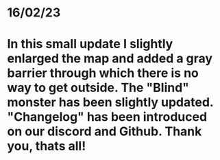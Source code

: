 # 16/02/23
# In this small update I slightly enlarged the map and added a gray barrier through which there is no way to get outside. The "Blind" monster has been slightly updated. "Changelog" has been introduced on our discord and Github. Thank you, thats all!
